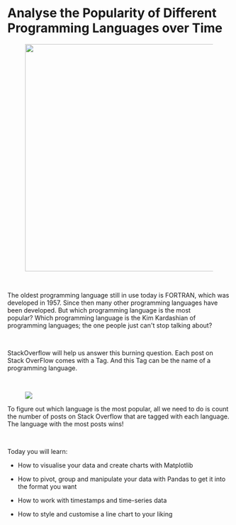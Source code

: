 # <strong>Analyse the Popularity of Different Programming Languages over Time</strong>
<figure><img align="middle" width="584" src="https://img-c.udemycdn.com/redactor/raw/2020-10-10_09-21-02-599838d7e6f3adad2ebb79ad437120da.jpg" height="512"></figure>
<p><br></p>
<p>The oldest programming language still in use today is FORTRAN, which was developed in 1957. Since then many other programming languages have been developed. But which programming language is the most popular?&nbsp;Which programming language is the Kim Kardashian of programming languages; the one people just can't stop talking about?&nbsp;</p>
<p><br></p>
<p>StackOverflow will help us answer this burning question. Each post on Stack OverFlow comes with a Tag. And this Tag can be the name of a programming language. </p>
<p><br></p>
<figure><img align="middle" src="https://img-c.udemycdn.com/redactor/raw/2020-09-23_10-18-37-47bacb7a3bea2156f08b7b15b0c4d921.png"></figure>
<p>To figure out which language is the most popular, all we need to do is count the number of posts on Stack Overflow that are tagged with each language. The language with the most posts wins!</p>
<p><br></p>
<p>Today you will learn: </p>
<ul><li><p>How to visualise your data and create charts with Matplotlib</p></li><li><p>How to pivot, group and manipulate your data with Pandas to get it into the format you want</p></li><li><p>How to work with timestamps and time-series data</p></li><li><p>How to style and customise a line chart to your liking</p></li></ul>
<p><br></p>
